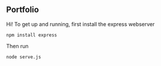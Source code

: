 Portfolio
----------------

Hi! To get up and running, first install the express webserver

```
npm install express
```

Then run 

```
node serve.js
```
